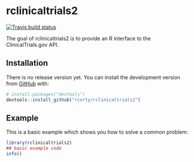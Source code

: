
<!-- README.md is generated from README.Rmd. Please edit that file -->

# rclinicaltrials2

<!-- badges: start -->

[![Travis build
status](https://travis-ci.org/rcorty/rclinicaltrials2.svg?branch=master)](https://travis-ci.org/rcorty/rclinicaltrials2)
<!-- badges: end -->

The goal of rclinicaltrials2 is to provide an R interface to the
ClinicalTrials.gov
API.

## Installation

<!-- You can install the released version of rclinicaltrials2 from [CRAN](https://CRAN.R-project.org) with: -->

<!-- ``` r -->

<!-- install.packages("rclinicaltrials2") -->

<!-- ``` -->

There is no release version yet. You can install the development version
from [GitHub](https://github.com/) with:

``` r
# install.packages("devtools")
devtools::install_github("rcorty/rclinicaltrials2")
```

## Example

This is a basic example which shows you how to solve a common problem:

``` r
library(rclinicaltrials2)
## basic example code
info()
```

